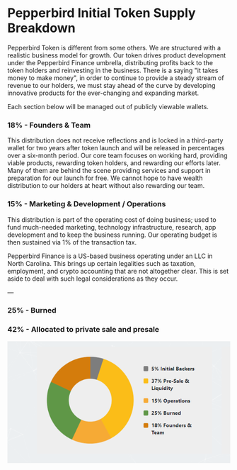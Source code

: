# Pepperbird Initial Token Supply Breakdown

Pepperbird Token is different from some others. We are structured with a realistic business model for growth. Our token drives product development under the Pepperbird Finance umbrella, distributing profits back to the token holders and reinvesting in the business. There is a saying "it takes money to make money", in order to continue to provide a steady stream of revenue to our holders, we must stay ahead of the curve by developing innovative products for the ever-changing and expanding market.

Each section below will be managed out of publicly viewable wallets.

### **18% - Founders & Team**&#x20;

This distribution does not receive reflections and is locked in a third-party wallet for two years after token launch and will be released in percentages over a six-month period. Our core team focuses on working hard, providing viable products, rewarding token holders, and rewarding our efforts later. Many of them are behind the scene providing services and support in preparation for our launch for free. We cannot hope to have wealth distribution to our holders at heart without also rewarding our team.

### **15% - Marketing & Development / Operations**&#x20;

This distribution is part of the operating cost of doing business; used to fund much-needed marketing, technology infrastructure, research, app development and to keep the business running. Our operating budget is then sustained via 1% of the transaction tax.

&#x20;Pepperbird Finance is a US-based business operating under an LLC in North Carolina. This brings up certain legalities such as taxation, employment, and crypto accounting that are not altogether clear. This is set aside to deal with such legal considerations as they occur.

—

### 25% - Burned

### 42% - Allocated to private sale and presale

![](<../../.gitbook/assets/image (5).png>)
